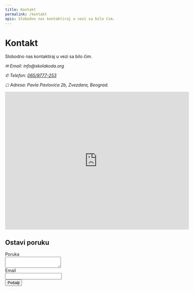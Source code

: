 ```yaml
---
title: Kontakt
permalink: /kontakt
opis: Slobodno nas kontaktiraj u vezi sa bilo čim.
---
```


# Kontakt

<p>Slobodno nas kontaktiraj u vezi sa bilo čim.</p>

<address>
  <p><span class="">✉</span> Email: info&#x40;skolakoda.org</p>

  <p><span class="">✆</span> Telefon: <a href="tel:+381659777253">065/9777-253</a></p>

  <p><span class="">☖</span> Adresa: Pavla Pavlovića 2b, Zvezdara, Beograd.</p>
</address>

<iframe src="https://www.google.com/maps/embed?pb=!1m14!1m8!1m3!1d11322.593162877056!2d20.4944091!3d44.8083559!3m2!1i1024!2i768!4f13.1!3m3!1m2!1s0x0%3A0x2616eb09b1da1c23!2s%C5%A0kola+koda!5e0!3m2!1sen!2srs!4v1537891590209" width="600" height="450" frameborder="0" style="border:0" allowfullscreen></iframe>

<h2>Ostavi poruku</h2>

<form action="https://formspree.io/mudroljub@gmail.com" method="POST">
  <label for="poruka">Poruka</label><br>
  <textarea name="poruka" id="poruka" required></textarea><br>
  <label for="email">Email</label><br>
  <input type="email" name="email" id="email" required><br>
  <button class="full" type="submit">Pošalji</button>
</form>


<script type="application/ld+json">
{
  "@context": "http://schema.org",
  "@type": "Organization",
  "name": "Škola koda",
  "url": "{{site.url}}",
  "logo": "{{site.logo}}",
  "contactPoint": [{
    "@type": "ContactPoint",
    "telephone": "+381-65-9777-253",
    "contactType": "customer service"
  }]
}
</script>
